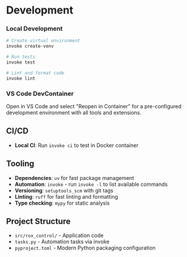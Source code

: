 # Development

### Local Development
```bash
# Create virtual environment
invoke create-venv

# Run tests
invoke test

# Lint and format code
invoke lint


```

### VS Code DevContainer
Open in VS Code and select "Reopen in Container" for a pre-configured development environment with all tools and extensions.

## CI/CD

* **Local CI**: Run `invoke ci` to test in Docker container

## Tooling

* **Dependencies**: `uv` for fast package management
* **Automation**: `invoke` - run `invoke -l` to list available commands
* **Versioning**: `setuptools_scm` with git tags
* **Linting**: `ruff` for fast linting and formatting
* **Type checking**: `mypy` for static analysis

## Project Structure

* `src/rox_control/` - Application code
* `tasks.py` - Automation tasks via invoke
* `pyproject.toml` - Modern Python packaging configuration
